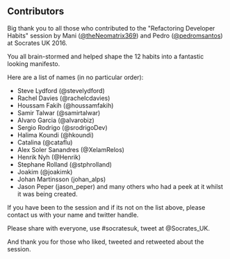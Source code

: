 ## Contributors

Big thank you to all those who contributed to the "Refactoring Developer Habits" session by Mani ([@theNeomatrix369](http://twitter.com/theNeomatrix369)) and Pedro ([@pedromsantos](http://twitter.com/pedromsantos)) at Socrates UK 2016.

You all brain-stormed and helped shape the 12 habits into a fantastic looking manifesto.

Here are a list of names (in no particular order):

- Steve Lydford (@stevelydford)
- Rachel Davies (@rachelcdavies)
- Houssam Fakih (@houssamfakih)
- Samir Talwar (@samirtalwar)
- Alvaro Garcia (@alvarobiz)
- Sergio Rodrigo (@srodrigoDev) 
- Halima Koundi (@hkoundi)
- Catalina (@cataflu)
- Alex Soler Sanandres (@XelamRelos)
- Henrik Nyh (@Henrik)
- Stephane Rolland (@stphrolland)
- Joakim (@joakimk)
- Johan Martinsson (johan_alps)
- Jason Peper (jason_peper)
and many others who had a peek at it whilst it was being created.
  
If you have been to the session and if its not on the list above, please contact us with your name and twitter handle.

Please share with everyone, use #socratesuk, tweet at @Socrates_UK.

And thank you for those who liked, tweeted and retweeted about the session.
